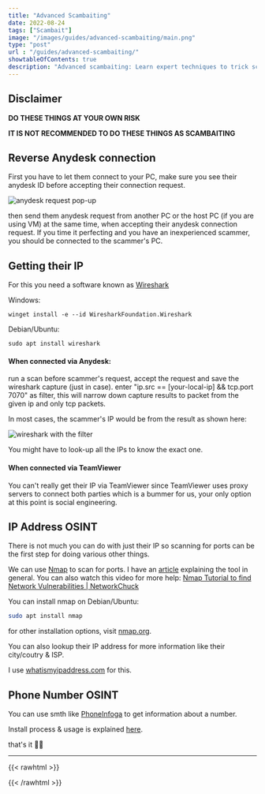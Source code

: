 ```yaml
---
title: "Advanced Scambaiting"
date: 2022-08-24
tags: ["Scambait"]
image: "/images/guides/advanced-scambaiting/main.png"
type: "post"
url : "/guides/advanced-scambaiting/"
showtableOfContents: true
description: "Advanced scambaiting: Learn expert techniques to trick scammers and take action. Enhance your skills with our advice. Read our article"
---
```


## Disclaimer

**DO THESE THINGS AT YOUR OWN RISK**

**IT IS NOT RECOMMENDED TO DO THESE THINGS AS SCAMBAITING**

## Reverse Anydesk connection

First you have to let them connect to your PC, make sure you see their anydesk ID before accepting their connection request.

![anydesk request pop-up](/images/guides/advanced-scambaiting/2022.png)

then send them anydesk request from another PC or the host PC (if you are using VM) at the same time, when accepting their anydesk connection request. If you time it perfecting and you have an inexperienced scammer, you should be connected to the scammer's PC.

## Getting their IP

For this you need a software known as [Wireshark](https://www.wireshark.org/)

Windows:
```
winget install -e --id WiresharkFoundation.Wireshark
```

Debian/Ubuntu: 
```
sudo apt install wireshark
```
#### When connected via Anydesk: 

run a scan before scammer's request, accept the request and save the wireshark capture (just in case). enter "ip.src == [your-local-ip] && tcp.port 7070" as filter, this will narrow down capture results to packet from the given ip and only tcp packets. 

In most cases, the scammer's IP would be from the result as shown here:

![wireshark with the filter](/images/guides/advanced-scambaiting/2022_1.png)

You might have to look-up all the IPs to know the exact one.

#### When connected via TeamViewer

You can't really get their IP via TeamViewer since TeamViewer uses proxy servers to connect both parties which is a bummer for us, your only option at this point is social engineering.

## IP Address OSINT

There is not much you can do with just their IP so scanning for ports can be the first step for doing various other things. 

We can use [Nmap](https://nmap.org/) to scan for ports. I have an [article](https://mansoorbarri.com/guides/nmap) explaining the tool in general. You can also watch this video for more help: [Nmap Tutorial to find Network Vulnerabilities
| NetworkChuck](https://www.youtube.com/watch?v=4t4kBkMsDbQ)

You can install nmap on Debian/Ubuntu: 

```bash
sudo apt install nmap
```

for other installation options, visit [nmap.org](https://nmap.org/download.html).

You can also lookup their IP address for more information like their city/coutry & ISP. 

I use [whatismyipaddress.com](https://whatismyipaddress.com/ip-lookup) for this.

## Phone Number OSINT

You can use smth like [PhoneInfoga](https://github.com/sundowndev/phoneinfoga) to get information about a number.

Install process & usage is explained [here](https://mansoorbarri.com/guides/phoneinfoga/).

that's it ✌🏽

-------------------------------------------------------------
{{< rawhtml >}} 
 
{{< /rawhtml >}}